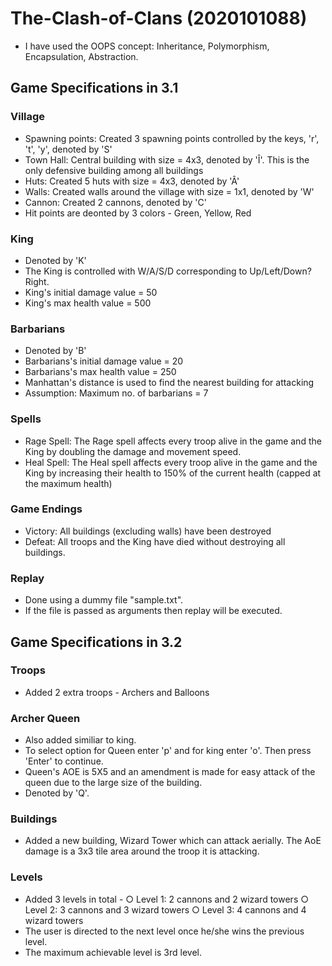 # The-Clash-of-Clans (2020101088)

- I have used the OOPS concept: Inheritance, Polymorphism, Encapsulation, Abstraction.

## Game Specifications in 3.1
 
### Village

- Spawning points: Created 3 spawning points controlled by the keys, 'r', 't', 'y', denoted by 'S'
- Town Hall: Central building with size = 4x3, denoted by 'Î'. This is the only defensive building among all buildings
- Huts: Created 5 huts with size = 4x3, denoted by 'Â'
- Walls: Created walls around the village with size = 1x1, denoted by 'W'
- Cannon: Created 2 cannons, denoted by 'C'
- Hit points are deonted by 3 colors - Green, Yellow, Red

### King
- Denoted by 'K'
- The King is controlled with W/A/S/D corresponding to Up/Left/Down?Right.
- King's initial damage value = 50
- King's max health value = 500

### Barbarians
- Denoted by 'B'
- Barbarians's initial damage value = 20
- Barbarians's max health value = 250
- Manhattan's distance is used to find the nearest building for attacking
- Assumption: Maximum no. of barbarians = 7

### Spells
- Rage Spell: The Rage spell affects every troop alive in the game and the King by doubling the damage and movement speed.
- Heal Spell: The Heal spell affects every troop alive in the game and the King by increasing their health to 150% of the current health (capped at the maximum health)

### Game Endings
- Victory: All buildings (excluding walls) have been destroyed
- Defeat: All troops and the King have died without destroying all buildings.

### Replay
- Done using a dummy file "sample.txt".
- If the file is passed as arguments then replay will be executed.

## Game Specifications in 3.2

### Troops
- Added 2 extra troops - Archers and Balloons

### Archer Queen
- Also added similiar to king.
- To select option for Queen enter 'p' and for king enter 'o'. Then press 'Enter' to continue.
- Queen's AOE is 5X5 and an amendment is made for easy attack of the queen due to the large size of the building.
- Denoted by 'Q'.

### Buildings
- Added a new building, Wizard Tower which can attack aerially. The AoE damage is a 3x3 tile area around the troop it is attacking.

### Levels
- Added 3 levels in total - 
○ Level 1: 2 cannons and 2 wizard towers
○ Level 2: 3 cannons and 3 wizard towers
○ Level 3: 4 cannons and 4 wizard towers
- The user is directed to the next level once he/she wins the previous level. 
- The maximum achievable level is 3rd level.



